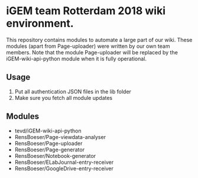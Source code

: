 # iGEM team Rotterdam 2018 wiki environment.
This repository contains modules to automate a large part of our wiki.
These modules (apart from Page-uploader) were written by our own team members.
Note that the module Page-uploader will be replaced by the iGEM-wiki-api-python module when it is fully operational.
## Usage
1. Put all authentication JSON files in the lib folder
2. Make sure you fetch all module updates
## Modules
* tevd/iGEM-wiki-api-python
* RensBoeser/Page-viewdata-analyser
* RensBoeser/Page-uploader
* RensBoeser/Page-generator
* RensBoeser/Notebook-generator
* RensBoeser/ELabJournal-entry-receiver
* RensBoeser/GoogleDrive-entry-receiver
